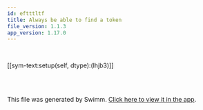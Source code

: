 ```yaml
---
id: eftttltf
title: Always be able to find a token
file_version: 1.1.3
app_version: 1.17.0
---
```


<br/>

[[sym-text:setup(self, dtype):(lhjb3)]]

<br/>

<br/>

This file was generated by Swimm. [Click here to view it in the app](http://localhost:5001/repos/Z2l0aHViJTNBJTNBcGFuZGFzJTNBJTNBbmFkYXYtc3dpbW0=/docs/eftttltf).
